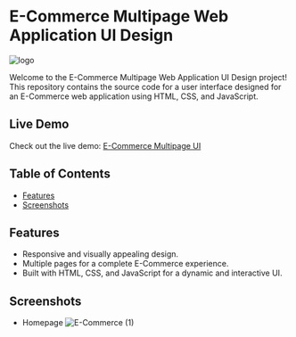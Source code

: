 # E-Commerce Multipage Web Application UI Design

![logo](https://github.com/Pubudu-995C/E-Commerce-Multipage-Web-Application-UI-Design/assets/63751090/6616001f-32b5-49e4-b144-66e7512348d3)

Welcome to the E-Commerce Multipage Web Application UI Design project! This repository contains the source code for a user interface designed for an E-Commerce web application using HTML, CSS, and JavaScript.

## Live Demo

Check out the live demo: [E-Commerce Multipage UI](https://pubudu-995c.github.io/E-Commerce-Multipage-Web-Application-UI-Design/)

## Table of Contents

- [Features](#features)
- [Screenshots](#screenshots)

## Features

- Responsive and visually appealing design.
- Multiple pages for a complete E-Commerce experience.
- Built with HTML, CSS, and JavaScript for a dynamic and interactive UI.

## Screenshots

- Homepage
![E-Commerce (1)](https://github.com/Pubudu-995C/E-Commerce-Multipage-Web-Application-UI-Design/assets/63751090/d690db47-559c-46ec-bead-a39fb26606c7)
